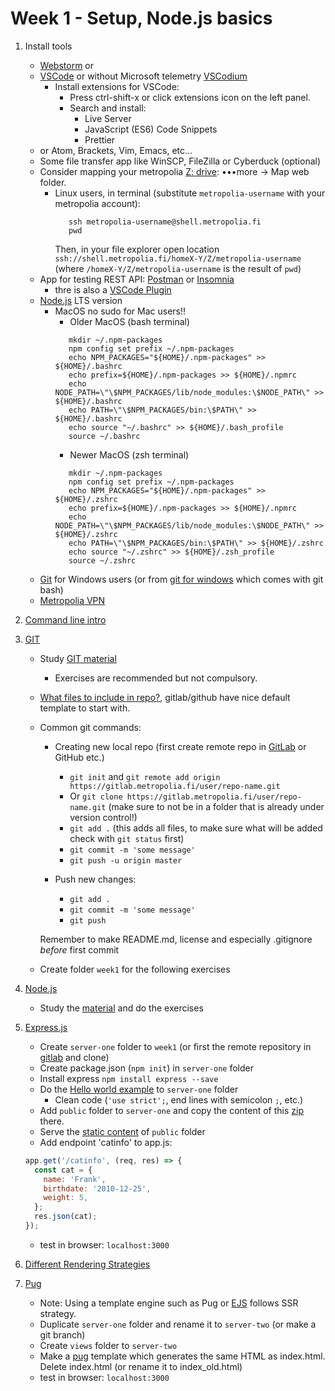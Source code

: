 # Week 1 - Setup, Node.js basics
1. Install tools
    * [Webstorm](https://www.jetbrains.com/student/) or
    * [VSCode](https://code.visualstudio.com/) or without Microsoft telemetry [VSCodium](https://vscodium.com/)
       * Install extensions for VSCode:
          * Press ctrl-shift-x or click extensions icon on the left panel.
          * Search and install:
             * Live Server
             * JavaScript (ES6) Code Snippets
             * Prettier
    * or Atom, Brackets, Vim, Emacs, etc...
    * Some file transfer app like WinSCP, FileZilla or Cyberduck (optional)
    * Consider mapping your metropolia [Z: drive](https://webdisk.metropolia.fi/): &bull;&bull;&bull;more &rarr; Map web folder.
       * Linux users, in terminal (substitute `metropolia-username` with your metropolia account):
         ```console
            ssh metropolia-username@shell.metropolia.fi
            pwd
         ```
         Then, in your file explorer open location `ssh://shell.metropolia.fi/homeX-Y/Z/metropolia-username` (where `/homeX-Y/Z/metropolia-username` is the result of `pwd`)
    * App for testing REST API: [Postman](https://www.postman.com/downloads/) or [Insomnia](https://insomnia.rest/download)
      * thre is also a [VSCode Plugin](https://blog.bitsrc.io/vs-codes-rest-client-plugin-is-all-you-need-to-make-api-calls-e9e95fcfd85a)
    * [Node.js](https://nodejs.org/en/) LTS version
       * MacOS no sudo for Mac users!!
         * Older MacOS (bash terminal)
         ```console
            mkdir ~/.npm-packages
            npm config set prefix ~/.npm-packages
            echo NPM_PACKAGES="${HOME}/.npm-packages" >> ${HOME}/.bashrc
            echo prefix=${HOME}/.npm-packages >> ${HOME}/.npmrc
            echo NODE_PATH=\"\$NPM_PACKAGES/lib/node_modules:\$NODE_PATH\" >> ${HOME}/.bashrc
            echo PATH=\"\$NPM_PACKAGES/bin:\$PATH\" >> ${HOME}/.bashrc
            echo source "~/.bashrc" >> ${HOME}/.bash_profile
            source ~/.bashrc
         ```
         * Newer MacOS (zsh terminal)
         ```console
            mkdir ~/.npm-packages
            npm config set prefix ~/.npm-packages
            echo NPM_PACKAGES="${HOME}/.npm-packages" >> ${HOME}/.zshrc
            echo prefix=${HOME}/.npm-packages >> ${HOME}/.npmrc
            echo NODE_PATH=\"\$NPM_PACKAGES/lib/node_modules:\$NODE_PATH\" >> ${HOME}/.zshrc
            echo PATH=\"\$NPM_PACKAGES/bin:\$PATH\" >> ${HOME}/.zshrc
            echo source "~/.zshrc" >> ${HOME}/.zsh_profile
            source ~/.zshrc
         ```
    * [Git](https://git-scm.com/downloads) for Windows users (or from [git for windows](https://gitforwindows.org/) which comes with git bash)
    * [Metropolia VPN](https://wiki.metropolia.fi/display/itservices/VPN+Remote+Connections)

2. [Command line intro](https://guide.freecodecamp.org/linux/the-command-prompt/)
3. [GIT](https://git-scm.com/about)
   * Study [GIT material](https://github.com/mattpe/git-intro/blob/master/git-basics.md)
     * Exercises are recommended but not compulsory.
   * [What files to include in repo?](git.md), gitlab/github have nice default template to start with.
   * Common git commands:
      * Creating new local repo (first create remote repo in [GitLab](https://gitlab.metropolia.fi/) or GitHub etc.)
          * `git init` and `git remote add origin https://gitlab.metropolia.fi/user/repo-name.git`
          * Or `git clone https://gitlab.metropolia.fi/user/repo-name.git` (make sure to not be in a folder that is already under version control!)
          * `git add .` (this adds all files, to make sure what will be added check with `git status` first)
          * `git commit -m 'some message'`
          * `git push -u origin master`

      * Push new changes:
         * `git add .`
         * `git commit -m 'some message'`
         * `git push`

      Remember to make README.md, license and especially .gitignore _before_ first commit
   * Create folder `week1` for the following exercises

4. [Node.js](https://nodejs.org/en/)
   * Study the [material](node.md) and do the exercises

5. [Express.js](https://expressjs.com/)
   * Create `server-one` folder to `week1` (or first the remote repository in [gitlab](https://gitlab.metropolia.fi) and clone)
   * Create package.json (`npm init`) in `server-one` folder
   * Install express `npm install express --save`
   * Do the [Hello world example](https://expressjs.com/en/starter/hello-world.html) to `server-one` folder
     * Clean code (`'use strict';`, end lines with semicolon `;`, etc.)
   * Add `public` folder to `server-one` and copy the content of this [zip](public.zip) there.
   * Serve the [static content](https://expressjs.com/en/starter/static-files.html) of `public` folder
   * Add endpoint 'catinfo' to app.js:
   ```javascript
   app.get('/catinfo', (req, res) => {
     const cat = {
       name: 'Frank',
       birthdate: '2010-12-25',
       weight: 5,
     };
     res.json(cat);
   });
   ```
   * test in browser: `localhost:3000`

6. [Different Rendering Strategies](https://blog.alexandrudanpop.dev/posts/fe-jargon-you-should-know-ssg-ssr-csr-vdom-22b0/)
7. [Pug](https://expressjs.com/en/guide/using-template-engines.html)
   * Note: Using a template engine such as Pug or [EJS](https://ejs.co/) follows SSR strategy.
   * Duplicate `server-one` folder and rename it to `server-two` (or make a git branch)
   * Create `views` folder to `server-two`
   * Make a [pug](https://pugjs.org/api/getting-started.html) template which generates the same HTML as index.html. Delete index.html (or rename it to index_old.html)
   * test in browser: `localhost:3000`
